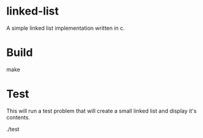 linked-list
===========

A simple linked list implementation written in c.


Build
==========
make 

Test
=========

This will run a test problem that will create a small linked list and display it's contents.

./test


